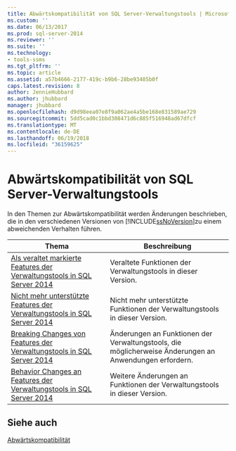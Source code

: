 ```yaml
---
title: Abwärtskompatibilität von SQL Server-Verwaltungstools | Microsoft Docs
ms.custom: ''
ms.date: 06/13/2017
ms.prod: sql-server-2014
ms.reviewer: ''
ms.suite: ''
ms.technology:
- tools-ssms
ms.tgt_pltfrm: ''
ms.topic: article
ms.assetid: a57b4666-2177-419c-b9b6-28be93485b0f
caps.latest.revision: 8
author: JennieHubbard
ms.author: jhubbard
manager: jhubbard
ms.openlocfilehash: d9d98eea07e8f9a062ae4a5be168e831589ae729
ms.sourcegitcommit: 5dd5cad0c1bbd308471d6c885f516948ad67dfcf
ms.translationtype: MT
ms.contentlocale: de-DE
ms.lasthandoff: 06/19/2018
ms.locfileid: "36159625"
---
```

# <a name="sql-server-management-tools-backward-compatibility"></a>Abwärtskompatibilität von SQL Server-Verwaltungstools
  In den Themen zur Abwärtskompatibilität werden Änderungen beschrieben, die in den verschiedenen Versionen von [!INCLUDE[ssNoVersion](../includes/ssnoversion-md.md)]zu einem abweichenden Verhalten führen.  
  
|**Thema**|**Beschreibung**|  
|---------------|---------------------|  
|[Als veraltet markierte Features der Verwaltungstools in SQL Server 2014](../../2014/database-engine/deprecated-management-tools-features-in-sql-server-2014.md)|Veraltete Funktionen der Verwaltungstools in dieser Version.|  
|[Nicht mehr unterstützte Features der Verwaltungstools in SQL Server 2014](../../2014/database-engine/discontinued-management-tools-features-in-sql-server-2014.md)|Nicht mehr unterstützte Funktionen der Verwaltungstools in dieser Version.|  
|[Breaking Changes von Features der Verwaltungstools in SQL Server 2014](../../2014/database-engine/breaking-changes-to-management-tools-features-in-sql-server-2014.md)|Änderungen an Funktionen der Verwaltungstools, die möglicherweise Änderungen an Anwendungen erfordern.|  
|[Behavior Changes an Features der Verwaltungstools in SQL Server 2014](../../2014/database-engine/behavior-changes-to-management-tools-features-in-sql-server-2014.md)|Weitere Änderungen an Funktionen der Verwaltungstools in dieser Version.|  
  
## <a name="see-also"></a>Siehe auch  
 [Abwärtskompatibilität](../../2014/getting-started/backward-compatibility.md)  
  
  